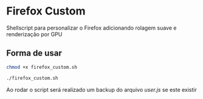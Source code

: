 # Firefox Custom

Shellscript para personalizar o Firefox adicionando rolagem suave e renderização por GPU

## Forma de usar

```sh
chmod +x firefox_custom.sh
```

```sh
./firefox_custom.sh

``` 
Ao rodar o script será realizado um backup do arquivo *user.js* se este existir



